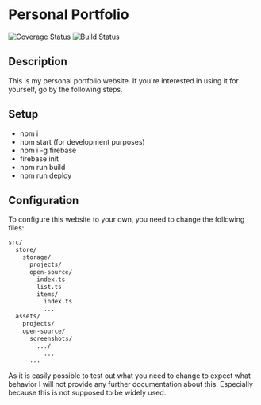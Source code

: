 # Personal Portfolio

[![Coverage Status](https://coveralls.io/repos/github/Keimeno/personal-portfolio/badge.svg)](https://coveralls.io/github/Keimeno/personal-portfolio)
[![Build Status](https://travis-ci.com/Keimeno/personal-portfolio.svg?branch=develop)](https://travis-ci.com/Keimeno/personal-portfolio)

## Description

This is my personal portfolio website. If you're interested in using it for yourself, go by the following steps.

## Setup

- npm i
- npm start (for development purposes)
- npm i -g firebase
- firebase init
- npm run build
- npm run deploy

## Configuration

To configure this website to your own, you need to change the following files:

```bash
src/
  store/
    storage/
      projects/
      open-source/
        index.ts
        list.ts
        items/
          index.ts
          ...
  assets/
    projects/
    open-source/
      screenshots/
        .../
          ...
      ...

```

As it is easily possible to test out what you need to change to expect what behavior I will not provide any further documentation about this. Especially because this is not supposed to be widely used.
